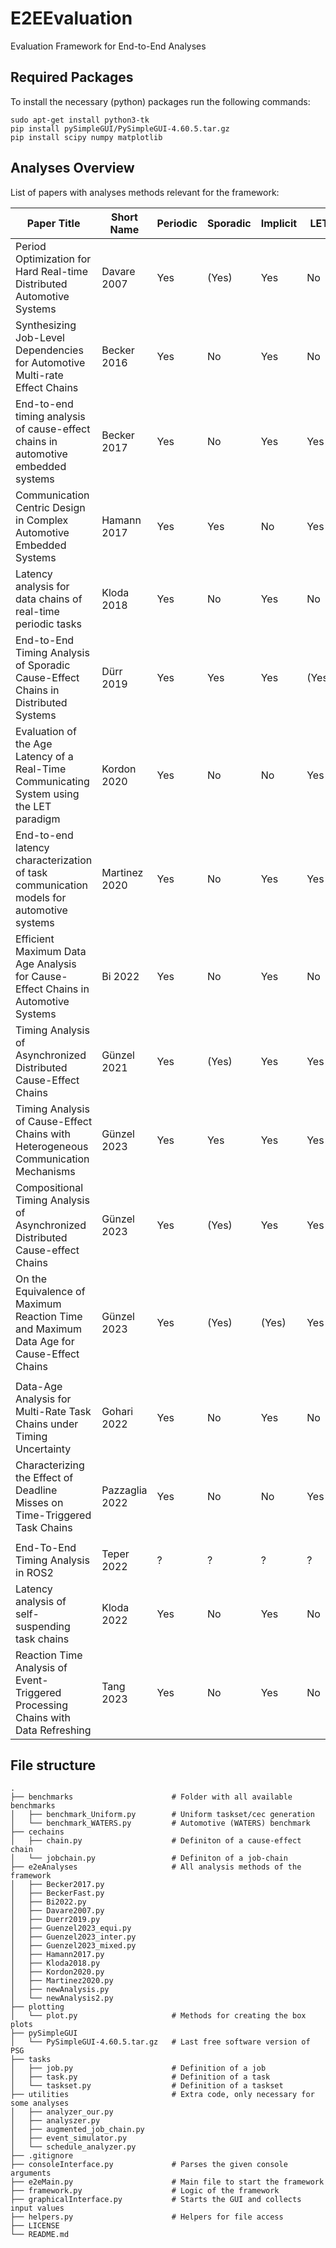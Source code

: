 # E2EEvaluation
Evaluation Framework for End-to-End Analyses

## Required Packages
To install the necessary (python) packages run the following commands:

```
sudo apt-get install python3-tk
pip install pySimpleGUI/PySimpleGUI-4.60.5.tar.gz
pip install scipy numpy matplotlib
```
## Analyses Overview
List of papers with analyses methods relevant for the framework:

| Paper Title                                                                            | Short Name   | Periodic | Sporadic | Implicit | LET   | Result       | Status     |
|----------------------------------------------------------------------------------------|--------------|----------|----------|----------|-------|--------------|------------|
|Period Optimization for Hard Real-time Distributed Automotive Systems                   |Davare 2007   | Yes      | (Yes)    | Yes      | No    | MRT          | Integrated |
|Synthesizing Job-Level Dependencies for Automotive Multi-rate Effect Chains             |Becker 2016   | Yes      | No       | Yes      | No    | MRDA         | Integrated |
|End-to-end timing analysis of cause-effect chains in automotive embedded systems        |Becker 2017   | Yes      | No       | Yes      | Yes   | MRDA         | Integrated |
|Communication Centric Design in Complex Automotive Embedded Systems                     |Hamann 2017   | Yes      | Yes      | No       | Yes   | MDA/MRT      | Integrated |
|Latency analysis for data chains of real-time periodic tasks                            |Kloda 2018    | Yes      | No       | Yes      | No    | MDA/MRT      | Integrated |
|End-to-End Timing Analysis of Sporadic Cause-Effect Chains in Distributed Systems       |Dürr 2019     | Yes      | Yes      | Yes      | (Yes) | MRDA,MDA/MRT | Integrated |
|Evaluation of the Age Latency of a Real-Time Communicating System using the LET paradigm|Kordon 2020   | Yes      | No       | No       | Yes   | MDA          | Requested  |
|End-to-end latency characterization of task communication models for automotive systems |Martinez 2020 | Yes      | No       | Yes      | Yes   | MDA/MRT      | Unavailable|
|Efficient Maximum Data Age Analysis for Cause-Effect Chains in Automotive Systems       |Bi 2022       | Yes      | No       | Yes      | No    | MRDA         | Integrated |
|Timing Analysis of Asynchronized Distributed Cause-Effect Chains                        |Günzel 2021   | Yes      | (Yes)    | Yes      | Yes   | MRDA,MDA/MRT | Integrated |
|Timing Analysis of Cause-Effect Chains with Heterogeneous Communication Mechanisms      |Günzel 2023   | Yes      | Yes      | Yes      | Yes   | MRT          | Integrated |
|Compositional Timing Analysis of Asynchronized Distributed Cause-effect Chains          |Günzel 2023   | Yes      | (Yes)    | Yes      | Yes   | MRDA,MDA/MRT | Integrated |
|On the Equivalence of Maximum Reaction Time and Maximum Data Age for Cause-Effect Chains|Günzel 2023   | Yes      | (Yes)    | (Yes)    | Yes   | MDA/MRT      | Integrated |
|                                                                                        |              |          |          |          |       |              |            |
|Data-Age Analysis for Multi-Rate Task Chains under Timing Uncertainty                   |Gohari 2022   | Yes      | No       | Yes      | No    | MDA          | Received   |
|Characterizing the Effect of Deadline Misses on Time-Triggered Task Chains              |Pazzaglia 2022| Yes      | No       | No       | Yes   | ?            | Received   |
|                                                                                        |              |          |          |          |       |              |            |
|End-To-End Timing Analysis in ROS2                                                      |Teper 2022    | ?        | ?        | ?        | ?     | ?            | Missing    |
|Latency analysis of self-suspending task chains                                         |Kloda 2022    | Yes      | No       | Yes      | No    | MRT          | Missing    |
|Reaction Time Analysis of Event-Triggered Processing Chains with Data Refreshing        |Tang 2023     | Yes      | No       | Yes      | No    | ?            | Missing    |

## File structure

    .
    ├── benchmarks				        # Folder with all available benchmarks
    │	├── benchmark_Uniform.py		# Uniform taskset/cec generation
    │	└── benchmark_WATERS.py		    # Automotive (WATERS) benchmark
    ├── cechains				
    │	├── chain.py			        # Definiton of a cause-effect chain
    │	└── jobchain.py			        # Definiton of a job-chain
    ├── e2eAnalyses				        # All analysis methods of the framework
    │	├── Becker2017.py
    │	├── BeckerFast.py
    │	├── Bi2022.py
    │	├── Davare2007.py
    │	├── Duerr2019.py
    │	├── Guenzel2023_equi.py
    │	├── Guenzel2023_inter.py
    │	├── Guenzel2023_mixed.py
    │	├── Hamann2017.py
    │	├── Kloda2018.py
    │	├── Kordon2020.py
    │	├── Martinez2020.py
    │	├── newAnalysis.py
    │	└── newAnalysis2.py
    ├── plotting
    │	└── plot.py				        # Methods for creating the box plots
    ├── pySimpleGUI
    │	└── PySimpleGUI-4.60.5.tar.gz   # Last free software version of PSG
    ├── tasks
    │	├── job.py				        # Definition of a job
    │	├── task.py				        # Definition of a task
    │	└── taskset.py			        # Definition of a taskset
    ├── utilities				        # Extra code, only necessary for some analyses
    │	├── analyzer_our.py
    │	├── analyszer.py
    │	├── augmented_job_chain.py
    │	├── event_simulator.py
    │	└── schedule_analyzer.py
    ├── .gitignore
    ├── consoleInterface.py			    # Parses the given console arguments
    ├── e2eMain.py				        # Main file to start the framework
    ├── framework.py				    # Logic of the framework
    ├── graphicalInterface.py			# Starts the GUI and collects input values
    ├── helpers.py				        # Helpers for file access
    ├── LICENSE
    └── README.md
